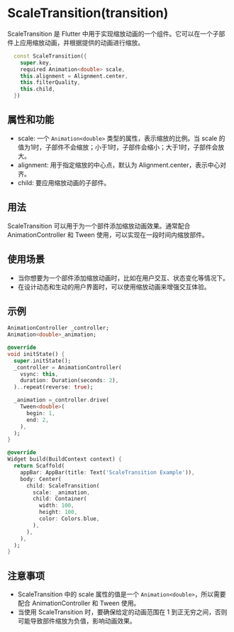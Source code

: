# ScaleTransition(transition)

ScaleTransition 是 Flutter 中用于实现缩放动画的一个组件。它可以在一个子部件上应用缩放动画，并根据提供的动画进行缩放。

```dart
  const ScaleTransition({
    super.key,
    required Animation<double> scale,
    this.alignment = Alignment.center,
    this.filterQuality,
    this.child,
  })
```

## 属性和功能

- scale: 一个 `Animation<double>` 类型的属性，表示缩放的比例。当 scale 的值为1时，子部件不会缩放；小于1时，子部件会缩小；大于1时，子部件会放大。
- alignment: 用于指定缩放的中心点，默认为 Alignment.center，表示中心对齐。
- child: 要应用缩放动画的子部件。

## 用法

ScaleTransition 可以用于为一个部件添加缩放动画效果。通常配合 AnimationController 和 Tween 使用，可以实现在一段时间内缩放部件。

## 使用场景

- 当你想要为一个部件添加缩放动画时，比如在用户交互、状态变化等情况下。
- 在设计动态和生动的用户界面时，可以使用缩放动画来增强交互体验。

## 示例

```dart
AnimationController _controller;
Animation<double>_animation;

@override
void initState() {
  super.initState();
  _controller = AnimationController(
    vsync: this,
    duration: Duration(seconds: 2),
  )..repeat(reverse: true);

  _animation =_controller.drive(
    Tween<double>(
      begin: 1,
      end: 2,
    ),
  );
}

@override
Widget build(BuildContext context) {
  return Scaffold(
    appBar: AppBar(title: Text('ScaleTransition Example')),
    body: Center(
      child: ScaleTransition(
        scale: _animation,
        child: Container(
          width: 100,
          height: 100,
          color: Colors.blue,
        ),
      ),
    ),
  );
}
```

## 注意事项

- ScaleTransition 中的 scale 属性的值是一个 `Animation<double>`，所以需要配合 AnimationController 和 Tween 使用。
- 当使用 ScaleTransition 时，要确保给定的动画范围在 1 到正无穷之间，否则可能导致部件缩放为负值，影响动画效果。
